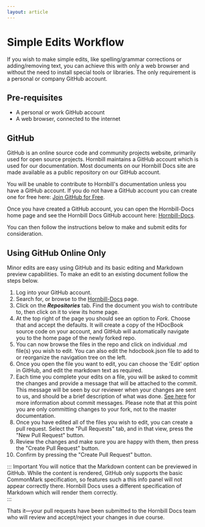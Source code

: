 ```yaml
---
layout: article
---
```

# Simple Edits Workflow

If you wish to make simple edits, like spelling/grammar corrections or adding/removing text, you can achieve this with only a web browser and without the need to install special tools or libraries. The only requirement is a personal or company GitHub account. 

## Pre-requisites 
- A personal or work GitHub account
- A web browser, connected to the internet

## GitHub

GitHub is an online source code and community projects website, primarily used for open source projects. Hornbill maintains a GitHub account which is used for our documentation. Most documents on our Hornbill Docs site are made available as a public repository on our GitHub account.

You will be unable to contribute to Hornbill's documentation unless you have a GitHub account. If you do not have a GitHub account you can create one for free here: [Join GitHub for Free](https://github.com/join).

Once you have created a GitHub account, you can open the Hornbill-Docs home page and see the Hornbill Docs GitHub account here: [Hornbill-Docs](https://github.com/Hornbill-Docs).

You can then follow the instructions below to make and submit edits for consideration. 

## Using GitHub Online Only

Minor edits are easy using GitHub and its basic editing and Markdown preview capabilities. To make an edit to an existing document follow the steps below. 

1. Log into your GitHub account.
2. Search for, or browse to the [Hornbill-Docs](https://github.com/Hornbill-Docs) page.
3. Click on the ***Repositories*** tab. Find the document you wish to contribute to, then click on it to view its home page.
4. At the top right of the page you should see an option to *Fork*. Choose that and accept the defaults. It will create a copy of the HDocBook source code on your account, and GitHub will automatically navigate you to the home page of the newly forked repo. 
5. You can now browse the files in the repo and click on individual .md file(s) you wish to edit. You can also edit the hdocbook.json file to add to or reorganize the navigation tree on the left. 
6. Once you open the file you want to edit, you can choose the 'Edit' option in GitHub, and edit the markdown text as required. 
7. Each time you complete your edits on a file, you will be asked to commit the changes and provide a message that will be attached to the commit. This message will be seen by our reviewer when your changes are sent to us, and should be a brief description of what was done. [See here](https://www.freecodecamp.org/news/how-to-write-better-git-commit-messages/) for more information about commit messages. Please note that at this point you are only committing changes to your fork, not to the master documentation. 
8. Once you have edited all of the files you wish to edit, you can create a pull request. Select the "Pull Requests" tab, and in that view, press the "New Pull Request" button. 
9. Review the changes and make sure you are happy with them, then press the "Create Pull Request" button.
10. Confirm by pressing the "Create Pull Request" button.

::: Important
You will notice that the Markdown content can be previewed in GitHub. While the content is rendered, GitHub only supports the basic CommonMark specification, so features such a this info panel will not appear correctly there. Hornbill Docs uses a different specification of Markdown which will render them correctly.  
:::

Thats it—your pull requests have been submitted to the Hornbill Docs team who will review and accept/reject your changes in due course.
